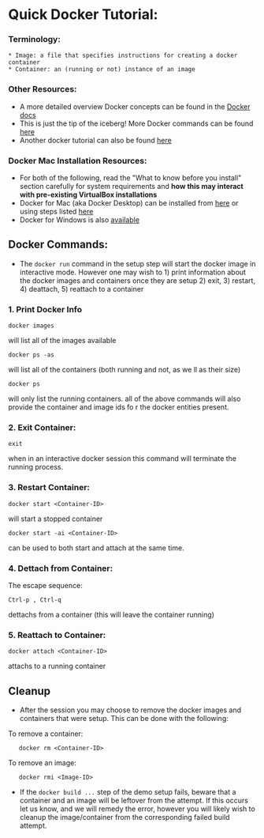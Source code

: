 # Quick Docker Tutorial:

  ### Terminology:
    * Image: a file that specifies instructions for creating a docker container
    * Container: an (running or not) instance of an image
  ### Other Resources:
  * A more detailed overview Docker concepts can be found in the [Docker docs](https://docs.docker.com/engine/docker-overview/)
  * This is just the tip of the iceberg! More Docker commands can be found [here](https://docs.docker.com/engine/reference/commandline/docker/)
  * Another docker tutorial can also be found [here](https://github.com/docker/labs/tree/master/beginner/)
  ### Docker Mac Installation Resources:
  * For both of the following, read the "What to know before you install" section carefully for system requirements and **how this may interact with pre-existing VirtualBox installations**
  * Docker for Mac (aka Docker Desktop) can be installed from [here](https://hub.docker.com/editions/community/docker-ce-desktop-mac) or using steps listed [here](https://stackoverflow.com/questions/40523307/brew-install-docker-does-not-include-docker-engine/43365425#43365425)
  * Docker for Windows is also [available](https://docs.docker.com/docker-for-windows/install/)

## Docker Commands:
  * The `docker run` command in the setup step will start the docker image in interactive mode. However one may wish to 1) print information about the docker images and containers once they are setup 2) exit, 3) restart, 4) deattach, 5) reattach to a container

### 1. Print Docker Info
  ```docker images```


will list all of the images available


```docker ps -as```


will list all of the containers (both running and not, as we
ll as their size)


```docker ps```


will only list the running containers.
  all of the above commands will also provide the container and image ids fo
r the docker entities present.

### 2. Exit Container:
  ```exit```


when in an interactive docker session this command will terminate the running process.
  
### 3. Restart Container:
  ```docker start <Container-ID>```


will start a stopped container


```docker start -ai <Container-ID>```


can be used to both start and attach at the same time.

### 4. Dettach from Container:
  The escape sequence:


```Ctrl-p , Ctrl-q```


dettachs from a container (this will leave the container running)

### 5. Reattach to Container:
```docker attach <Container-ID>```


attachs to a running container
  
## Cleanup
  * After the session you may choose to remove the docker images and containers that were setup. This can be done with the following:

To remove a container:
```
   docker rm <Container-ID>
```  
To remove an image:
```
   docker rmi <Image-ID>
```

  * If the `docker build ...` step of the demo setup fails, beware that a container and an image will be leftover from the attempt. If this occurs let us know, and we will remedy the error, however you will likely wish to cleanup the image/container from the corresponding failed build attempt.